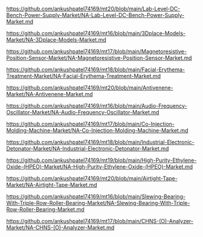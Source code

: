 <p><a href="https://github.com/ankushpatel74169/mt20/blob/main/Lab-Level-DC-Bench-Power-Supply-Market/NA-Lab-Level-DC-Bench-Power-Supply-Market.md">https://github.com/ankushpatel74169/mt20/blob/main/Lab-Level-DC-Bench-Power-Supply-Market/NA-Lab-Level-DC-Bench-Power-Supply-Market.md</a></p><p><a href="https://github.com/ankushpatel74169/mt16/blob/main/3Dplace-Models-Market/NA-3Dplace-Models-Market.md">https://github.com/ankushpatel74169/mt16/blob/main/3Dplace-Models-Market/NA-3Dplace-Models-Market.md</a></p><p><a href="https://github.com/ankushpatel74169/mt17/blob/main/Magnetoresistive-Position-Sensor-Market/NA-Magnetoresistive-Position-Sensor-Market.md">https://github.com/ankushpatel74169/mt17/blob/main/Magnetoresistive-Position-Sensor-Market/NA-Magnetoresistive-Position-Sensor-Market.md</a></p><p><a href="https://github.com/ankushpatel74169/mt18/blob/main/Facial-Erythema-Treatment-Market/NA-Facial-Erythema-Treatment-Market.md">https://github.com/ankushpatel74169/mt18/blob/main/Facial-Erythema-Treatment-Market/NA-Facial-Erythema-Treatment-Market.md</a></p><p><a href="https://github.com/ankushpatel74169/mt20/blob/main/Antivenene-Market/NA-Antivenene-Market.md">https://github.com/ankushpatel74169/mt20/blob/main/Antivenene-Market/NA-Antivenene-Market.md</a></p><p><a href="https://github.com/ankushpatel74169/mt16/blob/main/Audio-Frequency-Oscillator-Market/NA-Audio-Frequency-Oscillator-Market.md">https://github.com/ankushpatel74169/mt16/blob/main/Audio-Frequency-Oscillator-Market/NA-Audio-Frequency-Oscillator-Market.md</a></p><p><a href="https://github.com/ankushpatel74169/mt17/blob/main/Co-Injection-Molding-Machine-Market/NA-Co-Injection-Molding-Machine-Market.md">https://github.com/ankushpatel74169/mt17/blob/main/Co-Injection-Molding-Machine-Market/NA-Co-Injection-Molding-Machine-Market.md</a></p><p><a href="https://github.com/ankushpatel74169/mt18/blob/main/Industrial-Electronic-Detonator-Market/NA-Industrial-Electronic-Detonator-Market.md">https://github.com/ankushpatel74169/mt18/blob/main/Industrial-Electronic-Detonator-Market/NA-Industrial-Electronic-Detonator-Market.md</a></p><p><a href="https://github.com/ankushpatel74169/mt19/blob/main/High-Purity-Ethylene-Oxide-(HPEO)-Market/NA-High-Purity-Ethylene-Oxide-(HPEO)-Market.md">https://github.com/ankushpatel74169/mt19/blob/main/High-Purity-Ethylene-Oxide-(HPEO)-Market/NA-High-Purity-Ethylene-Oxide-(HPEO)-Market.md</a></p><p><a href="https://github.com/ankushpatel74169/mt20/blob/main/Airtight-Tape-Market/NA-Airtight-Tape-Market.md">https://github.com/ankushpatel74169/mt20/blob/main/Airtight-Tape-Market/NA-Airtight-Tape-Market.md</a></p><p><a href="https://github.com/ankushpatel74169/mt16/blob/main/Slewing-Bearing-With-Triple-Row-Roller-Bearing-Market/NA-Slewing-Bearing-With-Triple-Row-Roller-Bearing-Market.md">https://github.com/ankushpatel74169/mt16/blob/main/Slewing-Bearing-With-Triple-Row-Roller-Bearing-Market/NA-Slewing-Bearing-With-Triple-Row-Roller-Bearing-Market.md</a></p><p><a href="https://github.com/ankushpatel74169/mt17/blob/main/CHNS-(O)-Analyzer-Market/NA-CHNS-(O)-Analyzer-Market.md">https://github.com/ankushpatel74169/mt17/blob/main/CHNS-(O)-Analyzer-Market/NA-CHNS-(O)-Analyzer-Market.md</a></p>
